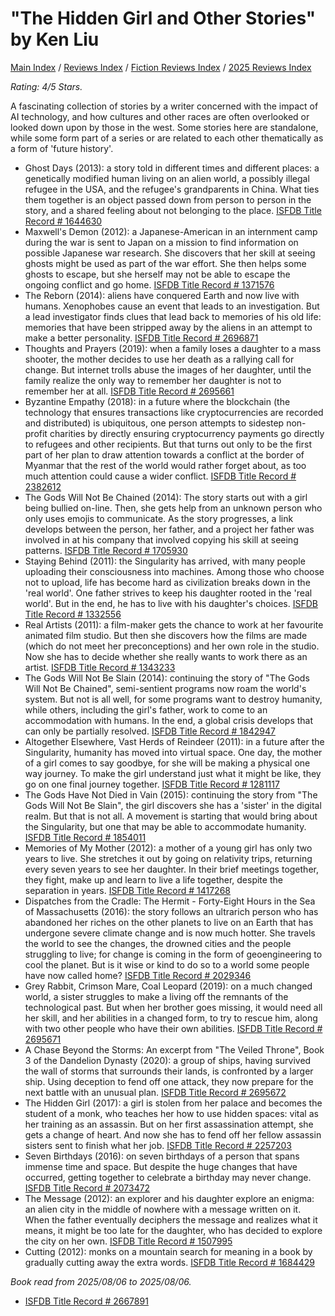 # "The Hidden Girl and Other Stories" by Ken Liu

[Main Index](../../../README.md) / [Reviews Index](../../README.md) / [Fiction Reviews Index](../README.md) / [2025 Reviews Index](README.md)

*Rating: 4/5 Stars.*

A fascinating collection of stories by a writer concerned with the impact of AI technology, and how cultures and other races are often overlooked or looked down upon by those in the west. Some stories here are standalone, while some form part of a series or are related to each other thematically as a form of 'future history'.

- Ghost Days (2013): a story told in different times and different places: a genetically modified human living on an alien world, a possibly illegal refugee in the USA, and the refugee's grandparents in China. What ties them together is an object passed down from person to person in the story, and a shared feeling about not belonging to the place. [ISFDB Title Record # 1644630](https://www.isfdb.org/cgi-bin/title.cgi?1644630)
- Maxwell's Demon (2012): a Japanese-American in an internment camp during the war is sent to Japan on a mission to find information on possible Japanese war research. She discovers that her skill at seeing ghosts might be used as part of the war effort. She then helps some ghosts to escape, but she herself may not be able to escape the ongoing conflict and go home. [ISFDB Title Record # 1371576](https://www.isfdb.org/cgi-bin/title.cgi?1371576)
- The Reborn (2014): aliens have conquered Earth and now live with humans. Xenophobes cause an event that leads to an investigation. But a lead investigator finds clues that lead back to memories of his old life: memories that have been stripped away by the aliens in an attempt to make a better personality. [ISFDB Title Record # 2696871](https://www.isfdb.org/cgi-bin/title.cgi?2696871)
- Thoughts and Prayers (2019): when a family loses a daughter to a mass shooter, the mother decides to use her death as a rallying call for change. But internet trolls abuse the images of her daughter, until the family realize the only way to remember her daughter is not to remember her at all. [ISFDB Title Record # 2695661](https://www.isfdb.org/cgi-bin/title.cgi?2695661)
- Byzantine Empathy (2018): in a future where the blockchain (the technology that ensures transactions like cryptocurrencies are recorded and distributed) is ubiquitous, one person attempts to sidestep non-profit charities by directly ensuring cryptocurrency payments go directly to refugees and other recipients. But that turns out only to be the first part of her plan to draw attention towards a conflict at the border of Myanmar that the rest of the world would rather forget about, as too much attention could cause a wider conflict. [ISFDB Title Record # 2382612](https://www.isfdb.org/cgi-bin/title.cgi?2382612)
- The Gods Will Not Be Chained (2014): The story starts out with a girl being bullied on-line. Then, she gets help from an unknown person who only uses emojis to communicate. As the story progresses, a link develops between the person, her father, and a project her father was involved in at his company that involved copying his skill at seeing patterns. [ISFDB Title Record # 1705930](https://www.isfdb.org/cgi-bin/title.cgi?1705930)
- Staying Behind (2011): the Singularity has arrived, with many people uploading their consciousness into machines. Among those who choose not to upload, life has become hard as civilization breaks down in the 'real world'. One father strives to keep his daughter rooted in the 'real world'. But in the end, he has to live with his daughter's choices. [ISFDB Title Record # 1332556](https://www.isfdb.org/cgi-bin/title.cgi?1332556)
- Real Artists (2011): a film-maker gets the chance to work at her favourite animated film studio. But then she discovers how the films are made (which do not meet her preconceptions) and her own role in the studio. Now she has to decide whether she really wants to work there as an artist. [ISFDB Title Record # 1343233](https://www.isfdb.org/cgi-bin/title.cgi?1343233)
- The Gods Will Not Be Slain (2014): continuing the story of "The Gods Will Not Be Chained", semi-sentient programs now roam the world's system. But not is all well, for some programs want to destroy humanity, while others, including the girl's father, work to come to an accommodation with humans. In the end, a global crisis develops that can only be partially resolved. [ISFDB Title Record # 1842947](https://www.isfdb.org/cgi-bin/title.cgi?1842947)
- Altogether Elsewhere, Vast Herds of Reindeer (2011): in a future after the Singularity, humanity has moved into virtual space. One day, the mother of a girl comes to say goodbye, for she will be making a physical one way journey. To make the girl understand just what it might be like, they go on one final journey together. [ISFDB Title Record # 1281117](https://www.isfdb.org/cgi-bin/title.cgi?1281117)
- The Gods Have Not Died in Vain (2015): continuing the story from "The Gods Will Not Be Slain", the girl discovers she has a 'sister' in the digital realm. But that is not all. A movement is starting that would bring about the Singularity, but one that may be able to accommodate humanity. [ISFDB Title Record # 1854011](https://www.isfdb.org/cgi-bin/title.cgi?1854011)
- Memories of My Mother (2012): a mother of a young girl has only two years to live. She stretches it out by going on relativity trips, returning every seven years to see her daughter. In their brief meetings together, they fight, make up and learn to live a life together, despite the separation in years. [ISFDB Title Record # 1417268](https://www.isfdb.org/cgi-bin/title.cgi?1417268)
- Dispatches from the Cradle: The Hermit - Forty-Eight Hours in the Sea of Massachusetts (2016): the story follows an ultrarich person who has abandoned her riches on the other planets to live on an Earth that has undergone severe climate change and is now much hotter. She travels the world to see the changes, the drowned cities and the people struggling to live; for change is coming in the form of geoengineering to cool the planet. But is it wise or kind to do so to a world some people have now called home? [ISFDB Title Record # 2029346](https://www.isfdb.org/cgi-bin/title.cgi?2029346)
- Grey Rabbit, Crimson Mare, Coal Leopard (2019): on a much changed world, a sister struggles to make a living off the remnants of the technological past. But when her brother goes missing, it would need all her skill, and her abilities in a changed form, to try to rescue him, along with two other people who have their own abilities. [ISFDB Title Record # 2695671](https://www.isfdb.org/cgi-bin/title.cgi?2695671)
- A Chase Beyond the Storms: An excerpt from "The Veiled Throne", Book 3 of the Dandelion Dynasty (2020): a group of ships, having survived the wall of storms that surrounds their lands, is confronted by a larger ship. Using deception to fend off one attack, they now prepare for the next battle with an unusual plan. [ISFDB Title Record # 2695672](https://www.isfdb.org/cgi-bin/title.cgi?2695672)
- The Hidden Girl (2017): a girl is stolen from her palace and becomes the student of a monk, who teaches her how to use hidden spaces: vital as her training as an assassin. But on her first assassination attempt, she gets a change of heart. And now she has to fend off her fellow assassin sisters sent to finish what her job. [ISFDB Title Record # 2257203](https://www.isfdb.org/cgi-bin/title.cgi?2257203)
- Seven Birthdays (2016): on seven birthdays of a person that spans immense time and space. But despite the huge changes that have occurred, getting together to celebrate a birthday may never change. [ISFDB Title Record # 2073472](https://www.isfdb.org/cgi-bin/title.cgi?2073472)
- The Message (2012): an explorer and his daughter explore an enigma: an alien city
in the middle of nowhere with a message written on it. When the father eventually deciphers the message and realizes what it means, it might be too late for the daughter, who has decided to explore the city on her own. [ISFDB Title Record # 1507995](https://www.isfdb.org/cgi-bin/title.cgi?1507995)
- Cutting (2012): monks on a mountain search for meaning in a book by gradually cutting away the extra words. [ISFDB Title Record # 1684429](https://www.isfdb.org/cgi-bin/title.cgi?1684429)

*Book read from 2025/08/06 to 2025/08/06.*

- [ISFDB Title Record # 2667891](https://www.isfdb.org/cgi-bin/title.cgi?2667891)

